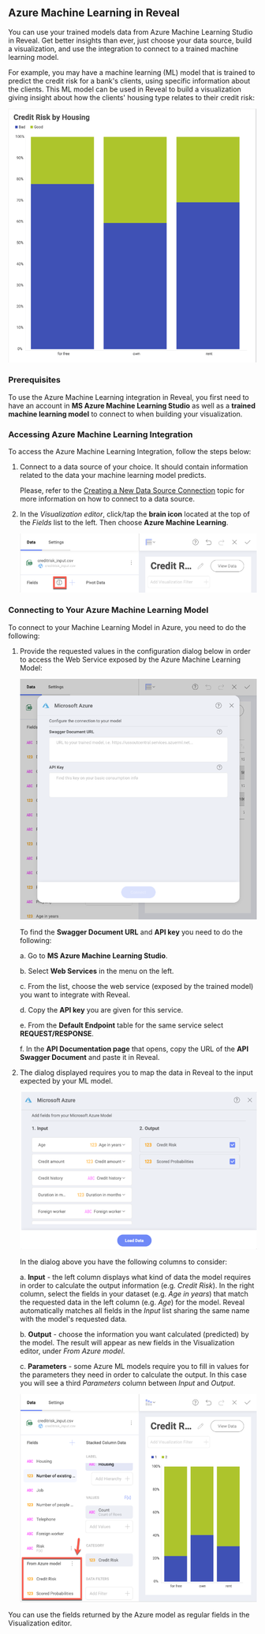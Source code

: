 ## Azure Machine Learning in Reveal


You can use your trained models data from Azure Machine Learning Studio
in Reveal. Get better insights than ever, just choose your data source,
build a visualization, and use the integration to connect to a trained
machine learning model.

For example, you may have a machine learning (ML) model that is trained
to predict the credit risk for a bank's clients, using specific
information about the clients. This ML model can be used in Reveal to
build a visualization giving insight about how the clients' housing type
relates to their credit risk:

![Credit risk by Housing example](images/ml-credit-risk-by-housing-visualization-example.png)

### Prerequisites

To use the Azure Machine Learning integration in Reveal, you first need
to have an account in **MS Azure Machine Learning Studio** as well as a
**trained machine learning model** to connect to when building your
visualization.

### Accessing Azure Machine Learning Integration

To access the Azure Machine Learning Integration, follow the steps
below:

1.  Connect to a data source of your choice. It should contain
    information related to the data your machine learning model
    predicts.

    Please, refer to the [Creating a New Data Source Connection](Creating-New-Datasource.md) topic for more information on
    how to connect to a data source.

2.  In the *Visualization editor*, click/tap the **brain icon** located
    at the top of the *Fields* list to the left. Then choose **Azure
    Machine Learning**.

    ![Brain icon location in the Visualization editor](images/brain-icon-azure-ml-model.png)

### Connecting to Your Azure Machine Learning Model

To connect to your Machine Learning Model in Azure, you need to do the
following:

1.  Provide the requested values in the configuration dialog below in
    order to access the Web Service exposed by the Azure Machine
    Learning Model:

    ![MS Azure configuration dialog requested values](images/microsoft-azure-configuration-requested-values.png)

    To find the **Swagger Document URL** and **API key** you need to do
    the following:

    a.  Go to **MS Azure Machine Learning Studio**.

    b.  Select **Web Services** in the menu on the left.

    c.  From the list, choose the web service (exposed by the trained model) you want to integrate with Reveal.

    d.  Copy the **API key** you are given for this service.

    e.  From the **Default Endpoint** table for the same service select **REQUEST/RESPONSE**.

    f.  In the **API Documentation page** that opens, copy the URL of the **API Swagger Document** and paste it in Reveal.

2.  The dialog displayed requires you to map the data in Reveal to the
    input expected by your ML model.

    ![Input list in ML model connection dialog](images/input-output-ml-list.png)

    In the dialog above you have the following columns to consider:

    a.  **Input** - the left column displays what kind of data the model requires in order to calculate the output information (e.g. *Credit Risk*). In the right column, select the fields in your dataset (e.g. *Age in years*) that match the requested data in the left column (e.g. *Age*) for the model. Reveal automatically matches all fields in the *Input* list sharing the same name with the model's requested data.

    b.  **Output** - choose the information you want calculated (predicted) by the model. The result will appear as new fields
    in the Visualization editor, under *From Azure model*.

    c.  **Parameters** - some Azure ML models require you to fill in values for the parameters they need in order to calculate the output. In this case you will see a third *Parameters* column between *Input* and *Output*.

      ![Data output loaded from Azure model](images/loaded-data-from-azure-model.png)

You can use the fields returned by the Azure model as regular fields in
the Visualization editor.
